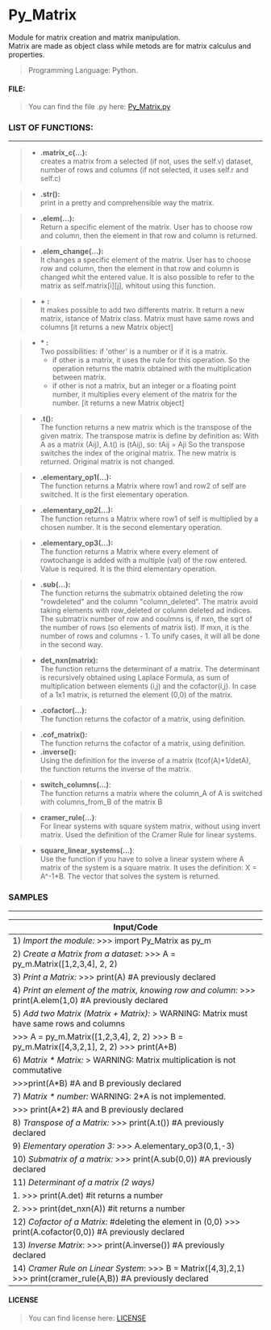 # Py_Matrix
Module for matrix creation and matrix manipulation.\
Matrix are made as object class while metods are for matrix calculus and properties.
> Programming Language: Python.

#### FILE:
> You can find the file .py here: [Py_Matrix.py](https://github.com/MatteoLiotta/Py_Matrix/blob/main/Code/Py_Matrix.py)

### LIST OF FUNCTIONS:
-------
 >- **.matrix_c(...):**\
 >   creates a matrix from a selected (if not, uses the self.v) dataset, number of rows and columns (if not selected, it uses self.r and self.c)

>- **.__str__():**\
>   print in a pretty and comprehensible way the matrix.

> - **.elem(...):**\
>    Return a specific element of the matrix. User has to choose row and column, then the element in that row and column is returned.

> - **.elem_change(...):**\
>    It changes a specific element of the matrix. User has to choose row and column, then the element in that row and column is changed whit the entered value.
>    It is also possible to refer to the matrix as self.matrix[i][j], whitout using this function.

>- **+ :**\
>    It makes possible to add two differents matrix. It return a new matrix, istance of Matrix class.
>    Matrix must have same rows and columns
>    [it returns a new Matrix object]

>- **\* :**\
>    Two possibilities: if 'other' is a number or if it is a matrix.
>   - if other is a matrix, it uses the rule for this operation. So the operation returns the matrix obtained with the multiplication between matrix.
>   - if other is not a matrix, but an integer or a floating point number, it multiplies every element of the matrix for the number.
>     [it returns a new Matrix object]

>- **.t():**\
>    The function returns a new matrix which is the transpose of the given matrix. The transpose matrix is define by definition as:
>    With A as a matrix (Aij), A.t() is (tAij), so:
>    tAij = Aji
>    So the transpose switches the index of the original matrix. The new matrix is returned. Original matrix is not changed.

>- **.elementary_op1(...):**\
>    The function returns a Matrix where row1 and row2 of self are switched.
>    It is the first elementary operation.

>- **.elementary_op2(...):**\
>    The function returns a Matrix where row1 of self is multiplied by a chosen number.
>    It is the second elementary operation.
 
>- **.elementary_op3(...):**\
>    The function returns a Matrix where every element of rowtochange is added with a multiple (val) of the row entered.
>    Value is required.
>    It is the third elementary operation.

>- **.sub(...):**\
>    The function returns the submatrix obtained deleting the row "rowdeleted" and the column "column_deleted".
>    The matrix avoid taking elements with row_deleted or column deleted ad indices.
>    The submatrix number of row and coulmns is, if nxn, the sqrt of the number of rows (so elements of matrix list). If mxn, it is the number of rows and columns - 1.
>    To unify cases, it will all be done in the second way.
 
>- **det_nxn(matrix):**\
>   The function returns the determinant of a matrix.
>   The determinant is recursively obtained using Laplace Formula, as sum of multiplication between
>   elements (i,j) and the cofactor(i,j).
>   In case of a 1x1 matrix, is returned the element (0,0) of the matrix.

>- **.cofactor(...):**\
>   The function returns the cofactor of a matrix, using definition.

>- **.cof_matrix():**\
>   The function returns the cofactor of a matrix, using definition.
>- **.inverse():**\
>   Using the definition for the inverse of a matrix (tcof(A)*1/detA), the function returns the inverse of the matrix.

>- **switch_columns(...)**:\
>   The function returns a matrix where the column_A of A is switched with columns_from_B of the matrix B

>- **cramer_rule(...)**:\
>   For linear systems with square system matrix, without using invert matrix.
>   Used the definition of the Cramer Rule for linear systems.

>- **square_linear_systems(...)**:\
>   Use the function if you have to solve a linear system where A matrix of the system is a square matrix.
>   It uses the definition: X = A^-1*B.
>   The vector that solves the system is returned.

### SAMPLES
-------
| Input/Code |
| --- |
|1) _Import the module:_ >>> import Py_Matrix as py_m |
|2) _Create a Matrix from a dataset:_ >>> A = py_m.Matrix([1,2,3,4], 2, 2) |
|3) _Print a Matrix:_ >>> print(A) #A previously declared|
|4) _Print an element of the matrix, knowing row and column:_ >>> print(A.elem(1,0) #A previously declared|
|5) _Add two Matrix (Matrix + Matrix):_ > WARNING: Matrix must have same rows and columns|
|>>> A = py_m.Matrix([1,2,3,4], 2, 2) >>> B = py_m.Matrix([4,3,2,1], 2, 2) >>> print(A+B) 
|6) _Matrix * Matrix:_ > WARNING: Matrix multiplication is not commutative|
|>>>print(A\*B) #A and B previously declared|
|7) _Matrix * number:_ WARNING: 2\*A is not implemented.|
|>>> print(A\*2) #A and B previously declared|
|8) _Transpose of a Matrix:_ >>> print(A.t()) #A previously declared|
|9) _Elementary operation 3:_ >>> A.elementary_op3(0,1,-3)|
|10) _Submatrix of a matrix:_ >>> print(A.sub(0,0)) #A previously declared|
|11) _Determinant of a matrix (2 ways)_ 
|1. >>> print(A.det) #it returns a number |
|2. >>> print(det_nxn(A)) #it returns a number|
|12) _Cofactor of a Matrix:_ #deleting the element in (0,0) >>> print(A.cofactor(0,0)) #A previously declared|
|13) _Inverse Matrix_: >>> print(A.inverse()) #A previously declared |
|14) _Cramer Rule on Linear System_:  >>> B = Matrix([4,3],2,1) >>> print(cramer_rule(A,B)) #A previously declared|

#### LICENSE
> You can find license here: [LICENSE](https://github.com/MatteoLiotta/Py_Matrix/blob/main/LICENSE)
